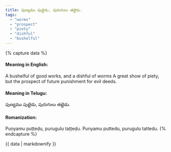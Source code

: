 ```yaml
---
title: పుణ్యము పుట్టెడు, పురుగులు తట్టెడు.
tags:
  - "worms"
  - "prospect"
  - "piety"
  - "dishful"
  - "bushelful"
---
```


{% capture data %}
#### Meaning in English:
A bushelful of good works, and a dishful of worms
A great show of piety, but the prospect of future punishment for evil deeds.

#### Meaning in Telugu:
పుణ్యము పుట్టెడు, పురుగులు తట్టెడు.

#### Romanization:
Puṇyamu puṭṭeḍu, purugulu taṭṭeḍu.
Punyamu puttedu, purugulu tattedu.
{% endcapture %}

{{ data | markdownify }}

